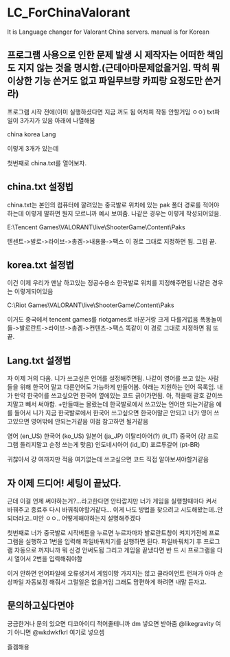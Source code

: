 # LC_ForChinaValorant
It is Language changer for Valorant China servers. manual is for Korean


프로그램 사용으로 인한 문제 발생 시 제작자는 어떠한 책임도 지지 않는 것을 명시함.(근데아마문제없을거임. 딱히 뭐 이상한 기능 쓴거도 없고 파일무브랑 카피랑 요정도만 쓴거라)
--------------------------------------------------------------------------------------

프로그램 시작 전에(이미 실행하셨다면 지금 꺼도 됨 어차피 작동 안할거임 ㅇㅇ)
txt파일이 3가지가 있음 아래에 나열해봄

china
korea
Lang

이렇게 3개가 있는데 

첫번째로 china.txt를 열어보자.

china.txt 설정법
--------------------------------------------------------------------------------------

china.txt는 본인의 컴퓨터에 깔려있는 중국발로 위치에 있는 pak 폴더 경로를 적어야하는데
이렇게 말하면 뭔지 모르니까 예시 보여줌.
나같은 경우는 이렇게 작성되어있음.

E:\Tencent Games\VALORANT\live\ShooterGame\Content\Paks

텐센트->발로->라이브->총겜->내용물->팩스
이 경로 그대로 지정하면 됨.
그럼 끝.

korea.txt 설정법
--------------------------------------------------------------------------------------

이건 이제 우리가 맨날 하고있는 정공수용소 한국발로 위치를 지정해주면됨
나같은 경우는 이렇게되어있음

C:\Riot Games\VALORANT\live\ShooterGame\Content\Paks

이거도 중국에서 tencent games를 riotgames로 바꾼거랑 크게 다를거없음
폭동놀이들->발로란트->라이브->총겜->컨텐츠->팩스
똑같이 이 경로 그대로 지정하면 됨
또 끝.

Lang.txt 설정법
--------------------------------------------------------------------------------------
자 이제 거의 다옴. 니가 쓰고싶은 언어를 설정해주면됨.
나같이 영어를 쓰고 있는 사람들을 위해 한국어 말고 다른언어도 가능하게 만들어봄.
아래는 지원하는 언어 목록임.
내가 만약 한국어를 쓰고싶으면 한국어 옆에있는 코드 긁어가면됨.
아, 적을때 괄호 같이쓰지말고 빼서 써야함.
+만들때는 몰랐는데 한국발로에서 쓰고있는 언어만 되는거같음
  예를 들어서 니가 지금 한국발로에서 한국어 쓰고싶으면 한국어말곤 안되고
  너가 영어 쓰고있으면 영어밖에 안되는거같음 이점 참고하면 될거같음

영어 (en_US)
한국어 (ko_US)
일본어 (ja_JP)
이탈리아어(?) (it_IT)
중국어 (걍 프로그램 돌리지말고 순정 쓰는게 맞음)
인도네시아어 (id_ID)
포르투갈어 (pt-BR)

귀찮아서 걍 여까지만 적음
여기없는데 쓰고싶으면 코드 직접 알아보셔야할거같음

자 이제 드디어! 세팅이 끝났다.
--------------------------------------------------------------------------------------
근데 이걸 언제 써야하는거?...라고한다면
안타깝지만 너가 게임을 실행할때마다 켜서 바꿔주고 종료후 다시 바꿔줘야할거같다...
이게 나도 방법을 찾으려고 시도해봤는데..안되더라고..미안 ㅇㅇ..
어떻게해야하는지 설명해주겠다

첫번째로 너가 중국발로 시작버튼을 누르면 누르자마자
발로란트창이 켜지기전에 프로그램을 실행하고 1번을 입력해 파일바꿔치기를 실행하면 된다.
파일바꿔치기 후 프로그램 자동으로 꺼지니까 뭐 신경 안써도됨
그리고 게임을 끝냈다면
반 드 시 프로그램을 다시 열어서 2번을 입력해줘야함

이거 안하면 언어파일에 오류생겨서 게임이망
가지지는 않고 클라이언트 런쳐가 아마 손상파일 자동보정 해줘서 그럴일은 없을거임
그래도 맘편하게 하려면 내말 듣자고.

문의하고싶다면야
--------------------------------------------------------------------------------------
궁금한거나 문의 있으면 디코아이디 적어줄테니까 dm 넣으면 받아줌
@likegravity
여기 아니면
@wkdwkfkrl
여기로 넣으셈

즐겜해용
